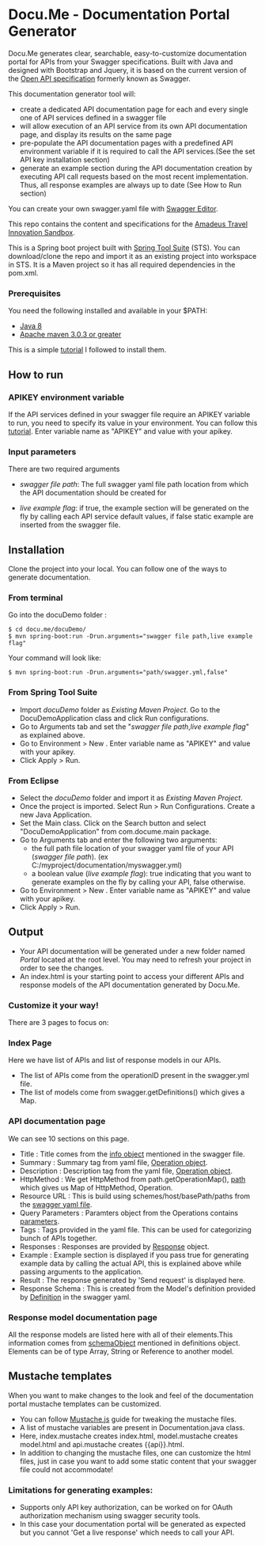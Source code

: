 # Docu.Me - Documentation Portal Generator

Docu.Me generates clear,  searchable, easy-to-customize documentation portal for APIs from your Swagger specifications.
Built with Java and designed with Bootstrap and Jquery, it is based on the current version of the [Open API specification](https://github.com/OAI/OpenAPI-Specification) formerly known as Swagger.

This documentation generator tool will:

 - create a dedicated API documentation page for each and every single one of API services defined in a swagger file
 - will allow execution of an API service from its own API documentation page, and display its results on the same page
 - pre-populate the API documentation pages with a predefined API environment variable if it is required to call the API services.(See the set API key installation section)
 - generate an example section during the API documentation creation by executing API call requests based on the most recent implementation. Thus, all response examples are always up to date (See How to Run section) 
	  
You can create your own swagger.yaml file with [Swagger Editor](http://editor.swagger.io/#/).

This repo contains the content and specifications for the [Amadeus Travel Innovation Sandbox](https://sandbox.amadeus.com).  

This is a Spring boot project built with [Spring Tool Suite](https://spring.io/tools/sts/all) (STS).
You can download/clone the repo and import it as an existing project into workspace in STS.
It is a Maven project so it has all required dependencies in the pom.xml.

### Prerequisites
You need the following installed and available in your $PATH:

* [Java 8](http://www.oracle.com/technetwork/java/javase/downloads/jdk8-downloads-2133151.html)
* [Apache maven 3.0.3 or greater](http://maven.apache.org/install.html)

This is a simple [tutorial](https://www.mkyong.com/maven/how-to-install-maven-in-windows/) I followed to install them.


## How to run 
### APIKEY environment variable
If the API services defined in your swagger file require an APIKEY variable to run, you need to specify its value in your environment.
You can follow this [tutorial](https://www.java.com/en/download/help/path.xml).
Enter variable name as "APIKEY" and value with your apikey.

### Input parameters
There are two required arguments


- *swagger file path*:  The full swagger yaml file path location from which the API documentation should be created for

- *live example flag*: if true, the example section will be generated on the fly by calling each API service default values, if false static example are inserted from the swagger file.

## Installation
Clone the project into your local. You can follow one of the ways to generate documentation.

### From terminal

Go into the docuDemo folder :

	$ cd docu.me/docuDemo/
	$ mvn spring-boot:run -Drun.arguments="swagger file path,live example flag"	

Your command will look like:

	$ mvn spring-boot:run -Drun.arguments="path/swagger.yml,false"

### From Spring Tool Suite

* Import _docuDemo_ folder as *Existing Maven Project*. Go to the DocuDemoApplication class and click Run configurations.
* Go to Arguments tab and set the "*swagger file path*,*live example flag*" as explained above.
* Go to Environment > New . Enter variable name as "APIKEY" and value with your apikey.
* Click Apply > Run.

### From Eclipse

* Select the _docuDemo_ folder and import it as *Existing Maven Project*.
* Once the project is imported. Select Run > Run Configurations. Create a new Java Application.
* Set the Main class. Click on the Search button and select "DocuDemoApplication" from com.docume.main package.
* Go to Arguments tab and enter the following two arguments:
  - the full path file location of your swagger yaml file of your API (*swagger file path*). (ex C:/myproject/documentation/myswagger.yml)
  - a boolean value (*live example flag*): true indicating that you want to generate examples on the fly by calling your API, false otherwise.
* Go to Environment > New . Enter variable name as "APIKEY" and value with your apikey.
* Click Apply > Run.

## Output

* Your API documentation will be generated under a new folder named _Portal_ located at the root level. You may need to refresh your project in order to see the changes.
* An index.html is your starting point to access your  different APIs and response models of the API documentation generated by Docu.Me.

### Customize it your way!

There are 3 pages to focus on:

### Index Page

Here we have list of APIs and list of response models in our APIs.

* The list of APIs come from the operationID present in the swagger.yml file.
* The list of models come from swagger.getDefinitions() which gives a Map.

### API documentation page

We can see 10 sections on this page.

* Title : Title comes from the [info object](https://github.com/OAI/OpenAPI-Specification/blob/master/versions/2.0.md#info-object) mentioned in the swagger file.
* Summary : Summary tag from yaml file, [Operation object](https://github.com/OAI/OpenAPI-Specification/blob/master/versions/2.0.md#operationObject).
* Description : Description tag from the yaml file, [Operation object](https://github.com/OAI/OpenAPI-Specification/blob/master/versions/2.0.md#operationObject).
* HttpMethod : We get HttpMethod from path.getOperationMap(), [path](https://github.com/OAI/OpenAPI-Specification/blob/master/versions/2.0.md#paths-object) which gives us Map of HttpMethod, Operation.
* Resource URL : This is build using  schemes/host/basePath/paths from the [swagger yaml file](https://github.com/OAI/OpenAPI-Specification/blob/master/versions/2.0.md#swagger-object).
* Query Parameters : Paramters object from the Operations contains [parameters](https://github.com/OAI/OpenAPI-Specification/blob/master/versions/2.0.md#parameterObject).
* Tags : Tags provided in the yaml file. This can be used for categorizing bunch of APIs together.
* Responses : Responses are provided by [Response](https://github.com/OAI/OpenAPI-Specification/blob/master/versions/2.0.md#responsesObject) object.
* Example : Example section is displayed if you pass true for generating example data by calling the actual API, this is explained above while passing arguments to the application.
* Result : The response generated by 'Send request' is displayed here.
* Response Schema : This is created from the Model's definition provided by [Definition](https://github.com/OAI/OpenAPI-Specification/blob/master/versions/2.0.md#definitionsObject) in the swagger yaml.

### Response model documentation page

All the response models are listed here with all of their elements.This information comes from [schemaObject](https://github.com/OAI/OpenAPI-Specification/blob/master/versions/2.0.md#schemaObject) mentioned in definitions object. Elements can be of type Array, String or Reference to another model.

## Mustache templates

When you want to make changes to the look and feel of the documentation portal mustache templates can be customized.
* You can follow [Mustache.js](https://mustache.github.io/mustache.5.html) guide for tweaking the mustache files.
* A list of mustache variables are present in Documentation.java class.
* Here, index.mustache creates index.html, model.mustache creates model.html and api.mustache creates {{api}}.html.
* In addition to changing the mustache files, one can customize the html files, just in case you want to add some static content that your swagger file could not accommodate!

### Limitations for generating examples:

* Supports only API key authorization, can be worked on for OAuth authorization mechanism using swagger security tools.
* In this case your documentation portal will be generated as expected but you cannot 'Get a live response' which needs to call your API.